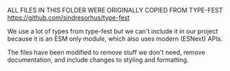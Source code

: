 ALL FILES IN THIS FOLDER WERE ORIGINALLY COPIED FROM TYPE-FEST
https://github.com/sindresorhus/type-fest

We use a lot of types from type-fest but we can't include it in our project because it is an ESM only module, which also uses modern (ESNext) APIs.

The files have been modified to remove stuff we don't need, remove documentation, and include changes to styling and formatting.
